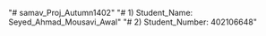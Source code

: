 "# samav_Proj_Autumn1402" 
"# 1) Student_Name: Seyed_Ahmad_Mousavi_Awal" 
"# 2) Student_Number: 402106648" 
